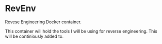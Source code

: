 # RevEnv
Revese Engineering Docker container.

This container will hold the tools I will be using for reverse engineering. This will be continiously
added to.